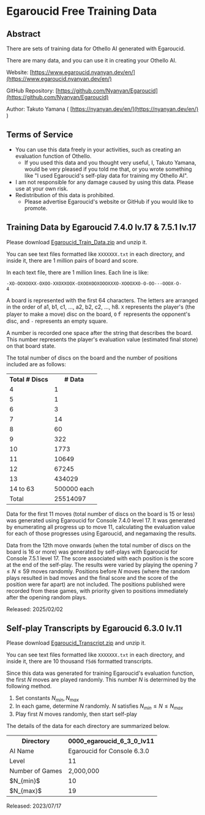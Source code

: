 # Egaroucid Free Training Data



## Abstract

There are sets of training data for Othello AI generated with Egaroucid.

There are many data, and you can use it in creating your Othello AI.

Website: [https://www.egaroucid.nyanyan.dev/en/](https://www.egaroucid.nyanyan.dev/en/)

GitHub Repository: [https://github.com/Nyanyan/Egaroucid](https://github.com/Nyanyan/Egaroucid)

Author: Takuto Yamana ( [https://nyanyan.dev/en/](https://nyanyan.dev/en/) )



## Terms of Service

<ul>
    <li>You can use this data freely in your activities, such as creating an evaluation function of Othello.
        <ul>
            <li>If you used this data and you thought very useful, I, Takuto Yamana, would be very pleased if you told me that, or you wrote something like "I used Egaroucid's self-play data for training my Othello AI".</li>
        </ul>
    </li>
    <li>I am not responsible for any damage caused by using this data. Please use at your own risk.</li>
    <li>Redistribution of this data is prohibited.
        <ul>
            <li>Please advertise Egaroucid's website or GitHub if you would like to promote.</li>
        </ul>
    </li>
</ul>


## Training Data by Egaroucid 7.4.0 lv.17 & 7.5.1 lv.17

Please download [Egaroucid_Train_Data.zip](https://github.com/Nyanyan/Egaroucid/releases/download/training_data/Egaroucid_Train_Data.zip) and unzip it.

You can see text files formatted like ```XXXXXXX.txt``` in each directory,  and inside it, there are 1 million pairs of board and score.

In each text file, there are 1 million lines. Each line is like:

<code>-XO-OOXOOXX-OXOO-XXOXXOOX-OXOOXOOXOOOXXXO-XOOOXXO-O-OO---OOOX-O- 4</code>

A board is represented with the first 64 characters. The letters are arranged in the order of a1, b1, c1, ..., a2, b2, c2, ..., h8. <code>X</code> represents the player's (the player to make a move) disc on the board, <code>O</code>ｆ represents the opponent's disc, and <code>-</code> represents an empty square.

A number is recorded one space after the string that describes the board. This number represents the player's evaluation value (estimated final stone) on that board state.

The total number of discs on the board and the number of positions included are as follows:

<div class="table_wrapper"><table>
<tr>
	<th>Total # Discs</th>
	<th># Data</th>
</tr>
<tr>
	<td>4</td>
	<td>1</td>
</tr>
<tr>
	<td>5</td>
	<td>1</td>
</tr>
<tr>
	<td>6</td>
	<td>3</td>
</tr>
<tr>
	<td>7</td>
	<td>14</td>
</tr>
<tr>
	<td>8</td>
	<td>60</td>
</tr>
<tr>
	<td>9</td>
	<td>322</td>
</tr>
<tr>
	<td>10</td>
	<td>1773</td>
</tr>
<tr>
	<td>11</td>
	<td>10649</td>
</tr>
<tr>
	<td>12</td>
	<td>67245</td>
</tr>
<tr>
	<td>13</td>
	<td>434029</td>
</tr>
<tr>
	<td>14 to 63</td>
	<td>500000 each</td>
</tr>
<tr>
	<td>Total</td>
	<td>25514097</td>
</tr>
    </table></div>



Data for the first 11 moves (total number of discs on the board is 15 or less) was generated using Egaroucid for Console 7.4.0 level 17. It was generated by enumerating all progress up to move 11, calculating the evaluation value for each of those progresses using Egaroucid, and negamaxing the results.

Data from the 12th move onwards (when the total number of discs on the board is 16 or more) was generated by self-plays with Egaroucid for Console 7.5.1 level 17. The score associated with each position is the score at the end of the self-play. The results were varied by playing the opening $7 \leq N \leq 59$ moves randomly. Positions before $N$ moves (where the random plays resulted in bad moves and the final score and the score of the position were far apart) are not included. The positions published were recorded from these games, with priority given to positions immediately after the opening random plays.

Released: 2025/02/02





## Self-play Transcripts by Egaroucid 6.3.0 lv.11

Please download [Egaroucid_Transcript.zip](https://github.com/Nyanyan/Egaroucid/releases/download/transcript/Egaroucid_Transcript.zip) and unzip it.

You can see text files formatted like ```XXXXXXX.txt``` in each directory,  and inside it, there are 10 thousand ```f5d6``` formatted transcripts.

Since this data was generated for training Egaroucid's evaluation function, the first $N$ moves are played randomly. This number $N$ is determined by the following method.

1. Set constants $N_{min},N_{max}$
2. In each game, determine $N$ randomly. $N$ satisfies  $N_{min}\leq N \leq N_{max}$
3. Play first $N$ moves randomly, then start self-play

The details of the data for each directory are summarized below.

<div class="table_wrapper"><table>
<tr>
	<th>Directory</th>
	<th>0000_egaroucid_6_3_0_lv11</th>
</tr>
<tr>
	<td>AI Name</td>
	<td>Egaroucid for Console 6.3.0</td>
</tr>
<tr>
	<td>Level</td>
	<td>11</td>
</tr>
<tr>
	<td>Number of Games</td>
	<td>2,000,000</td>
</tr>
<tr>
	<td> $N_{min}$ </td>
	<td>10</td>
</tr>
<tr>
	<td> $N_{max}$ </td>
	<td>19</td>
</tr>
    </table></div>
Released: 2023/07/17

